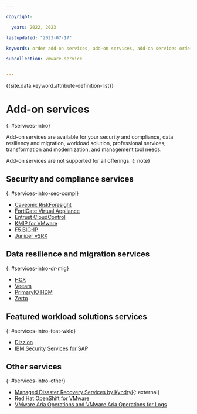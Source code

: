 ```yaml
---

copyright:

  years: 2022, 2023

lastupdated: "2023-07-17"

keywords: order add-on services, add-on services, add-on services order

subcollection: vmware-service


---
```


{{site.data.keyword.attribute-definition-list}}

# Add-on services
{: #services-intro}

Add-on services are available for your security and compliance, data resiliency and migration, workload solution, professional services, transformation and modernization, and management tool needs.

Add-on services are not supported for all offerings.
{: note}

## Security and compliance services
{: #services-intro-sec-compl}

* [Caveonix RiskForesight](/docs/vmwaresolutions?topic=vmwaresolutions-caveonix_considerations)
* [FortiGate Virtual Appliance](/docs/vmwaresolutions?topic=vmwaresolutions-fortinetvm_considerations)
* [Entrust CloudControl](/docs/vmwaresolutions?topic=vmwaresolutions-entrust-cc_considerations)
* [KMIP for VMware](/docs/vmwaresolutions?topic=vmwaresolutions-kmip_standalone_considerations)
* [F5 BIG-IP](/docs/vmwaresolutions?topic=vmwaresolutions-f5_considerations)
* [Juniper vSRX](/docs/vmwaresolutions?topic=vmwaresolutions-juniper-overview)

## Data resilience and migration services
{: #services-intro-dr-mig}

* [HCX](/docs/vmwaresolutions?topic=vmwaresolutions-hcx_considerations)
* [Veeam](/docs/vmwaresolutions?topic=vmwaresolutions-veeamvm_overview)
* [PrimaryIO HDM](/docs/vmwaresolutions?topic=vmwaresolutions-managing_pio)
* [Zerto](/docs/vmwaresolutions?topic=vmwaresolutions-addingzertodr)

## Featured workload solutions services
{: #services-intro-feat-wkld}

* [Dizzion](/docs/vmwaresolutions?topic=vmwaresolutions-dizzion-overview)
* [IBM Security Services for SAP](/docs/vmwaresolutions?topic=vmwaresolutions-managing-ss-sap)

## Other services
{: #services-intro-other}

* [Managed Disaster Recovery Services by Kyndryl](https://www.kyndryl.com/us/en/services/cyber-resilience){: external}
* [Red Hat OpenShift for VMware](/docs/vmwaresolutions?topic=vmwaresolutions-ocp_overview)
* [VMware Aria Operations and VMware Aria Operations for Logs](/docs/vmwaresolutions?topic=vmwaresolutions-vrops_overview)
